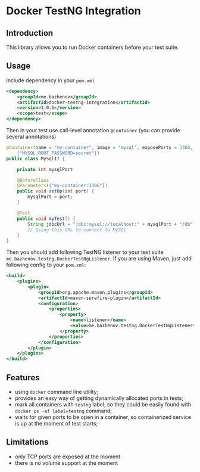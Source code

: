 # Docker TestNG Integration

## Introduction

This library allows you to run Docker containers before your test suite.

## Usage

Include dependency in your `pom.xml`

```xml
<dependency>
	<groupId>me.bazhenov</groupId>
	<artifactId>docker-testng-integration</artifactId>
	<version>1.0.1</version>
	<scope>test</scope>
</dependency>
```

Then in your test use call-level annotation `@Container` (you can provide several annotations)

```java
@Container(name = "my-container", image = "mysql", exposePorts = 3306, environment =
	{"MYSQL_ROOT_PASSWORD=secret"})
public class MySqlIT {

	private int mysqlPort

	@BeforeClass
	@Parameters({"my-container:3306"})
	public void setUp(int port) {
		mysqlPort = port;
	}

	@Test
	public void myTest() {
		String jdbcUrl = "jdbc:mysql://localhost:" + mysqlPort + "/db";
		// Using this URL to connect to MySQL
	}
}
```

Then you should add following TestNG listener to your test suite `me.bazhenov.testng.DockerTestNgListener`. If you are
using Maven, just add following config to your `pom.xml`:

```xml
<build>
	<plugins>
		<plugin>
			<groupId>org.apache.maven.plugins</groupId>
			<artifactId>maven-surefire-plugin</artifactId>
			<configuration>
				<properties>
					<property>
						<name>listener</name>
						<value>me.bazhenov.testng.DockerTestNgListener</value>
					</property>
				</properties>
			</configuration>
		</plugin>
	</plugins>
</build>
```

## Features

* using `docker` command line utility;
* provides an easy way of getting dynamically allocated ports in tests;
* mark all containers with `testng` label, so they could be easily found with `docker ps -af label=testng` command;
* waits for given ports to be open in a container, so containerized service is up at the moment of test starts;

## Limitations

* only TCP ports are exposed at the moment
* there is no volume support at the moment